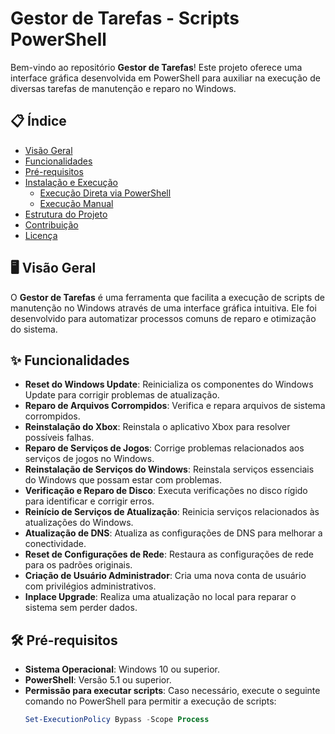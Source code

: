 # Gestor de Tarefas - Scripts PowerShell

Bem-vindo ao repositório **Gestor de Tarefas**! Este projeto oferece uma interface gráfica desenvolvida em PowerShell para auxiliar na execução de diversas tarefas de manutenção e reparo no Windows.

## 📋 Índice

- [Visão Geral](#-visão-geral)
- [Funcionalidades](#-funcionalidades)
- [Pré-requisitos](#-pré-requisitos)
- [Instalação e Execução](#-instalação-e-execução)
  - [Execução Direta via PowerShell](#execução-direta-via-powershell)
  - [Execução Manual](#execução-manual)
- [Estrutura do Projeto](#-estrutura-do-projeto)
- [Contribuição](#-contribuição)
- [Licença](#-licença)

## 🖥️ Visão Geral

O **Gestor de Tarefas** é uma ferramenta que facilita a execução de scripts de manutenção no Windows através de uma interface gráfica intuitiva. Ele foi desenvolvido para automatizar processos comuns de reparo e otimização do sistema.

## ✨ Funcionalidades

- **Reset do Windows Update**: Reinicializa os componentes do Windows Update para corrigir problemas de atualização.
- **Reparo de Arquivos Corrompidos**: Verifica e repara arquivos de sistema corrompidos.
- **Reinstalação do Xbox**: Reinstala o aplicativo Xbox para resolver possíveis falhas.
- **Reparo de Serviços de Jogos**: Corrige problemas relacionados aos serviços de jogos no Windows.
- **Reinstalação de Serviços do Windows**: Reinstala serviços essenciais do Windows que possam estar com problemas.
- **Verificação e Reparo de Disco**: Executa verificações no disco rígido para identificar e corrigir erros.
- **Reinício de Serviços de Atualização**: Reinicia serviços relacionados às atualizações do Windows.
- **Atualização de DNS**: Atualiza as configurações de DNS para melhorar a conectividade.
- **Reset de Configurações de Rede**: Restaura as configurações de rede para os padrões originais.
- **Criação de Usuário Administrador**: Cria uma nova conta de usuário com privilégios administrativos.
- **Inplace Upgrade**: Realiza uma atualização no local para reparar o sistema sem perder dados.

## 🛠️ Pré-requisitos

- **Sistema Operacional**: Windows 10 ou superior.
- **PowerShell**: Versão 5.1 ou superior.
- **Permissão para executar scripts**: Caso necessário, execute o seguinte comando no PowerShell para permitir a execução de scripts:
  ```powershell
  Set-ExecutionPolicy Bypass -Scope Process
